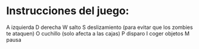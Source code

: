 # Instrucciones del juego:
A izquierda
D derecha
W salto
S deslizamiento (para evitar que los zombies te ataquen)
O cuchillo (solo afecta a las cajas)
P disparo
I coger objetos
M pausa
